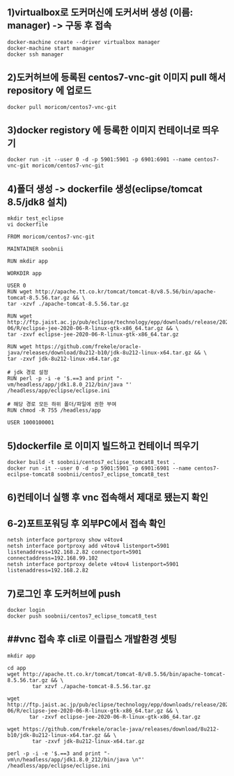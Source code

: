 ## 1)virtualbox로 도커머신에 도커서버 생성 (이름: manager) -> 구동 후 접속
```
docker-machine create --driver virtualbox manager
docker-machine start manager
docker ssh manager
```

## 2)도커허브에 등록된 centos7-vnc-git 이미지 pull 해서 repository 에 업로드
```
docker pull moricom/centos7-vnc-git
```

## 3)docker registory 에 등록한 이미지 컨테이너로 띄우기
```
docker run -it --user 0 -d -p 5901:5901 -p 6901:6901 --name centos7-vnc-git moricom/centos7-vnc-git
```

## 4)폴더 생성 -> dockerfile 생성(eclipse/tomcat 8.5/jdk8 설치)
```
mkdir test_eclipse
vi dockerfile
```

```
FROM moricom/centos7-vnc-git

MAINTAINER soobnii

RUN mkdir app

WORKDIR app

USER 0
RUN wget http://apache.tt.co.kr/tomcat/tomcat-8/v8.5.56/bin/apache-tomcat-8.5.56.tar.gz && \
tar -xzvf ./apache-tomcat-8.5.56.tar.gz

RUN wget http://ftp.jaist.ac.jp/pub/eclipse/technology/epp/downloads/release/2020-06/R/eclipse-jee-2020-06-R-linux-gtk-x86_64.tar.gz && \
tar -zxvf eclipse-jee-2020-06-R-linux-gtk-x86_64.tar.gz

RUN wget https://github.com/frekele/oracle-java/releases/download/8u212-b10/jdk-8u212-linux-x64.tar.gz && \
tar -zxvf jdk-8u212-linux-x64.tar.gz

# jdk 경로 설정
RUN perl -p -i -e '$.==3 and print "-vm/headless/app/jdk1.8.0_212/bin/java "' /headless/app/eclipse/eclipse.ini

# 해당 경로 모든 하위 폴더/파일에 권한 부여
RUN chmod -R 755 /headless/app

USER 1000100001
```

## 5)dockerfile 로 이미지 빌드하고 컨테이너 띄우기
```
docker build -t soobnii/centos7_eclipse_tomcat8_test .
docker run -it --user 0 -d -p 5901:5901 -p 6901:6901 --name centos7-ecilpse-tomcat8 soobnii/centos7_eclipse_tomcat8_test
```

## 6)컨테이너 실행 후 vnc 접속해서 제대로 됐는지 확인

## 6-2)포트포워딩 후 외부PC에서 접속 확인
```
netsh interface portproxy show v4tov4
netsh interface portproxy add v4tov4 listenport=5901 listenaddress=192.168.2.82 connectport=5901 connectaddress=192.168.99.102
netsh interface portproxy delete v4tov4 listenport=5901 listenaddress=192.168.2.82
```

## 7)로그인 후 도커허브에 push
```
docker login
docker push soobnii/centos7_eclipse_tomcat8_test
```

## ##vnc 접속 후 cli로 이클립스 개발환경 셋팅
```
mkdir app

cd app
wget http://apache.tt.co.kr/tomcat/tomcat-8/v8.5.56/bin/apache-tomcat-8.5.56.tar.gz && \
        tar xzvf ./apache-tomcat-8.5.56.tar.gz

wget http://ftp.jaist.ac.jp/pub/eclipse/technology/epp/downloads/release/2020-06/R/eclipse-jee-2020-06-R-linux-gtk-x86_64.tar.gz && \
       tar -zxvf eclipse-jee-2020-06-R-linux-gtk-x86_64.tar.gz 
	   
wget https://github.com/frekele/oracle-java/releases/download/8u212-b10/jdk-8u212-linux-x64.tar.gz && \
		tar -zxvf jdk-8u212-linux-x64.tar.gz 

perl -p -i -e '$.==3 and print "-vm\n/headless/app/jdk1.8.0_212/bin/java \n"' /headless/app/eclipse/eclipse.ini
```
